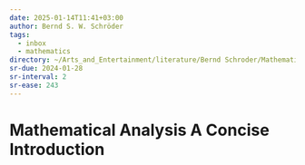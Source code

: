 ```yaml
---
date: 2025-01-14T11:41+03:00
author: Bernd S. W. Schröder
tags:
  - inbox
  - mathematics
directory: ~/Arts_and_Entertainment/literature/Bernd Schroder/Mathematical Analysis A Concise Introduction (2379)/
sr-due: 2024-01-28
sr-interval: 2
sr-ease: 243
---
```


# Mathematical Analysis A Concise Introduction
